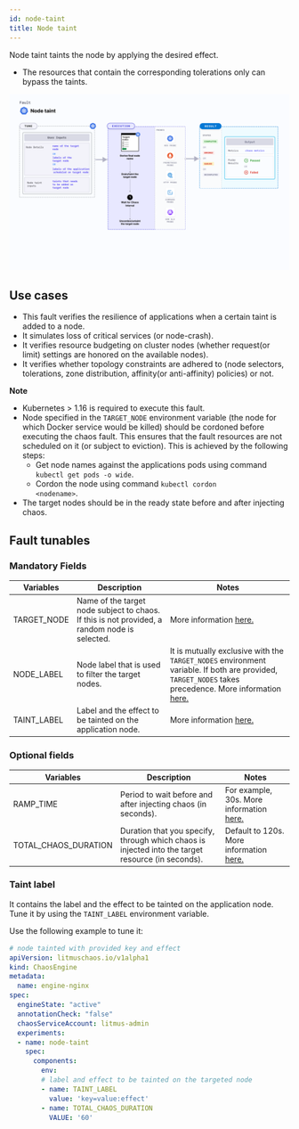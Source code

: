 ```yaml
---
id: node-taint
title: Node taint
---
```


Node taint taints the node by applying the desired effect. 
- The resources that contain the corresponding tolerations only can bypass the taints.

![Node Taint](./static/images/node-taint.png)

## Use cases
- This fault verifies the resilience of applications when a certain taint is added to a node. 
- It simulates loss of critical services (or node-crash). 
- It verifies resource budgeting on cluster nodes (whether request(or limit) settings are honored on the available nodes).
- It verifies whether topology constraints are adhered to (node selectors, tolerations, zone distribution, affinity(or anti-affinity) policies) or not.

**Note**
- Kubernetes > 1.16 is required to execute this fault.
- Node specified in the <code>TARGET_NODE</code> environment variable (the node for which Docker service would be killed) should be cordoned before executing the chaos fault. This ensures that the fault resources are not scheduled on it (or subject to eviction). This is achieved by the following steps:
  - Get node names against the applications pods using command <code>kubectl get pods -o wide</code>.
  - Cordon the node using command <code>kubectl cordon &lt;nodename&gt;</code>.
- The target nodes should be in the ready state before and after injecting chaos.

## Fault tunables

### Mandatory Fields

| Variables   | Description                                                                                   | Notes                                                                                                                                                                                                                                                                                                                                |
|-------------|-----------------------------------------------------------------------------------------------|--------------------------------------------------------------------------------------------------------------------------------------------------------------------------------------------------------------------------------------------------------------------------------------------------------------------------------------|
| TARGET_NODE | Name of the target node subject to chaos. If this is not provided, a random node is selected. | More information <a href="https://developer.harness.io/docs/chaos-engineering/chaos-faults/kubernetes/node/common-tunables-for-node-faults/#target-single-node"> here.</a>                                                                                                                                                           |
| NODE_LABEL  | Node label that is used to filter the target nodes.                                           | It is mutually exclusive with the <code>TARGET_NODES</code> environment variable. If both are provided, <code>TARGET_NODES</code> takes precedence. More information <a href = "https://developer.harness.io/docs/chaos-engineering/chaos-faults/kubernetes/node/common-tunables-for-node-faults#target-nodes-with-labels">here.</a> |
| TAINT_LABEL | Label and the effect to be tainted on the application node.                                   | More information <a href="https://developer.harness.io/docs/chaos-engineering/chaos-faults/kubernetes/node/node-taint/#taint-label"> here.</a>                                                                                                                                                                                       |

### Optional fields

| Variables            | Description                                                                                       | Notes                                                                                                                                                                         |
|----------------------|---------------------------------------------------------------------------------------------------|-------------------------------------------------------------------------------------------------------------------------------------------------------------------------------|
| RAMP_TIME            | Period to wait before and after injecting chaos (in seconds).                                     | For example, 30s. More information <a href = "https://developer.harness.io/docs/chaos-engineering/chaos-faults/common-tunables-for-all-faults#ramp-time">here.</a>            |
| TOTAL_CHAOS_DURATION | Duration that you specify, through which chaos is injected into the target resource (in seconds). | Default to 120s. More information <a href = "https://developer.harness.io/docs/chaos-engineering/chaos-faults/common-tunables-for-all-faults#duration-of-the-chaos">here.</a> |


### Taint label

It contains the label and the effect to be tainted on the application node. Tune it by using the `TAINT_LABEL` environment variable.

Use the following example to tune it:

[embedmd]:# (./static/manifests/node-taint/taint-labels.yaml yaml)
```yaml
# node tainted with provided key and effect
apiVersion: litmuschaos.io/v1alpha1
kind: ChaosEngine
metadata:
  name: engine-nginx
spec:
  engineState: "active"
  annotationCheck: "false"
  chaosServiceAccount: litmus-admin
  experiments:
  - name: node-taint
    spec:
      components:
        env:
        # label and effect to be tainted on the targeted node
        - name: TAINT_LABEL
          value: 'key=value:effect'
        - name: TOTAL_CHAOS_DURATION
          VALUE: '60'
```
